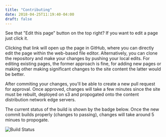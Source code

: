 ```yaml
---
title: "Contributing"
date: 2018-04-25T11:19:40-04:00
draft: false
---
```



See that "Edit this page" button on the top right? If you want to edit a page just click it.

Clicking that link will open up the page in GitHub, where you can directly edit the page within the web-based file editor. Alternatively, you can clone the repository and make your changes by pushing your local edits. For editing existing pages, the former approach is fine, for adding new pages or making other making significant changes to the site content the latter would be better.

After commiting your changes, you'll be able to create a new pull request for approval. Once approved, changes will take a few minutes since the site must be rebuilt, deployed on s3 and propogated onto the content distribution network edge servers.

The current status of the build is shown by the badge below. Once the new commit builds properly (changes to passing), changes will take around 5 minues to propogate. 

![Build Status](https://codebuild.us-east-1.amazonaws.com/badges?uuid=eyJlbmNyeXB0ZWREYXRhIjoiSkdBdUpmekdMZlFqb1AwbXRTR2dzUXprdmptWUdoTXBFSHBjQTdRWVhOaTN6YlNRNmRDVDZ5Smkxd0JJNWswd2JsQk9TMkRLdExPTWpBN09ucXZnZXFRPSIsIml2UGFyYW1ldGVyU3BlYyI6ImhDbjdkWGY5TWtTU1pPOVEiLCJtYXRlcmlhbFNldFNlcmlhbCI6MX0%3D&branch=master)
